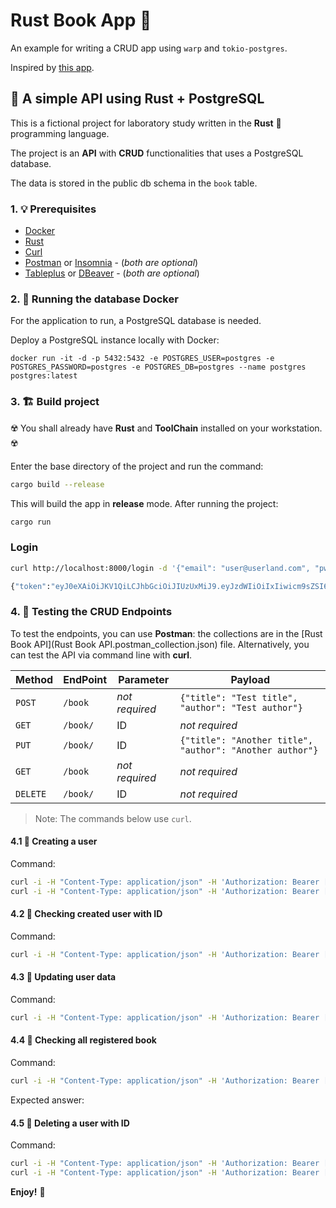 # Rust Book App 🚀

An example for writing a CRUD app using `warp` and `tokio-postgres`.

Inspired by [this app](https://github.com/zupzup/warp-postgres-example).

## 🏁 A simple API using Rust + PostgreSQL

This is a fictional project for laboratory study written in the **Rust** :crab: programming language.

The project is an **API** with **CRUD** functionalities that uses a PostgreSQL database.

The data is stored in the public db schema in the `book` table.

### 1. 💡 Prerequisites

- [Docker](https://www.docker.com/products/docker-desktop/)
- [Rust](https://www.rust-lang.org/tools/install)
- [Curl](https://curl.se/)
- [Postman](https://www.postman.com/) or [Insomnia](https://insomnia.rest/download) - (_both are optional_)
- [Tableplus](https://tableplus.com/) or [DBeaver](https://dbeaver.io/) - (_both are optional_)

### 2. 🏃 Running the database Docker

For the application to run, a PostgreSQL database is needed.

Deploy a PostgreSQL instance locally with Docker:

```
docker run -it -d -p 5432:5432 -e POSTGRES_USER=postgres -e POSTGRES_PASSWORD=postgres -e POSTGRES_DB=postgres --name postgres postgres:latest
```

### 3. 🏗️ Build project

:radioactive: You shall already have **Rust** and **ToolChain** installed on your workstation. :radioactive:

Enter the base directory of the project and run the command:

```bash
cargo build --release
```

This will build the app in **release** mode. After running the project:

```bash
cargo run
```

### Login

```bash
curl http://localhost:8000/login -d '{"email": "user@userland.com", "pw": "1234"}' -H 'Content-Type: application/json'

{"token":"eyJ0eXAiOiJKV1QiLCJhbGciOiJIUzUxMiJ9.eyJzdWIiOiIxIiwicm9sZSI6IlVzZXIiLCJleHAiOjE2MDMxMzQwODl9.dWnt5vfcGdwypEQUr3bLMrZYfdyxj3v6-io6VREWHXebMUCKBddf9xGcz4vHrCXruzx42zrS3Kygiqw3xV8W-A"}
```

### 4. 🧪 Testing the CRUD Endpoints

To test the endpoints, you can use **Postman**: the collections are in the [Rust Book API](Rust Book API.postman_collection.json) file.
Alternatively, you can test the API via command line with **curl**.

| Method   | EndPoint | Parameter      | Payload                                                  |
| -------- | -------- | -------------- | -------------------------------------------------------- |
| `POST`   | `/book`  | _not required_ | `{"title": "Test title", "author": "Test author"}`       |
| `GET`    | `/book/` | ID             | _not required_                                           |
| `PUT`    | `/book/` | ID             | `{"title": "Another title", "author": "Another author"}` |
| `GET`    | `/book`  | _not required_ | _not required_                                           |
| `DELETE` | `/book/` | ID             | _not required_                                           |

> Note: The commands below use `curl`.

#### 4.1 📝 Creating a user

Command:

```bash
curl -i -H "Content-Type: application/json" -H 'Authorization: Bearer [JWT_TOKEN_HERE]' -X POST http://127.0.0.1:8080/book -d '{"title": "Test title", "author": "Test author"}'
curl -i -H "Content-Type: application/json" -H 'Authorization: Bearer [JWT_TOKEN_HERE]' -X POST http://127.0.0.1:8080/book -d '{"title": "Another title", "author": "Another author"}'
```

#### 4.2 📝 Checking created user with ID

Command:

```bash
curl -i -H "Content-Type: application/json" -H 'Authorization: Bearer [JWT_TOKEN_HERE]' -X GET http://127.0.0.1:8080/book/1
```

#### 4.3 📝 Updating user data

Command:

```bash
curl -i -H "Content-Type: application/json" -H 'Authorization: Bearer [JWT_TOKEN_HERE]' -X PUT http://127.0.0.1:8080/book/1 -d '{"title": "Another title", "author": "Another author"}'
```

#### 4.4 📝 Checking all registered book

Command:

```bash
curl -i -H "Content-Type: application/json" -H 'Authorization: Bearer [JWT_TOKEN_HERE]' -X GET http://127.0.0.1:8080/book
```

Expected answer:

#### 4.5 📝 Deleting a user with ID

Command:

```bash
curl -i -H "Content-Type: application/json" -H 'Authorization: Bearer [JWT_TOKEN_HERE]' -X DELETE http://127.0.0.1:8080/book/1
curl -i -H "Content-Type: application/json" -H 'Authorization: Bearer [JWT_TOKEN_HERE]' -X DELETE http://127.0.0.1:8080/book/2
```

**Enjoy!** :tropical_drink:
